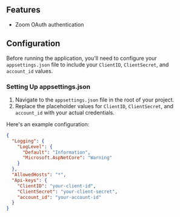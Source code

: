 ## Features
- Zoom OAuth authentication

## Configuration

Before running the application, you'll need to configure your `appsettings.json` file to include your `ClientID`, `ClientSecret`, and `account_id` values.

### Setting Up appsettings.json

1. Navigate to the `appsettings.json` file in the root of your project.
2. Replace the placeholder values for `ClientID`, `ClientSecret`, and `account_id` with your actual credentials.

Here's an example configuration:

```json
{
  "Logging": {
    "LogLevel": {
      "Default": "Information",
      "Microsoft.AspNetCore": "Warning"
    }
  },
  "AllowedHosts": "*",
  "Api-keys": {
    "ClientID": "your-client-id",
    "ClientSecret": "your-client-secret",
    "account_id": "your-account-id"
  }
}
